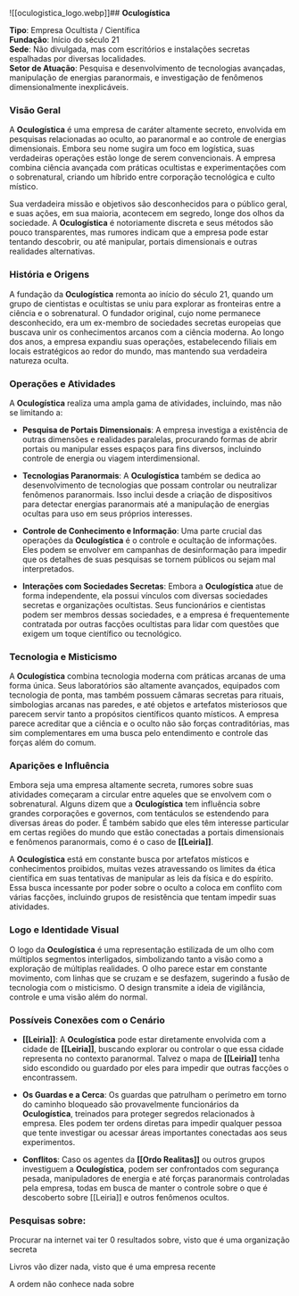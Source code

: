 ![[oculogistica_logo.webp]]## **Oculogística**

**Tipo**: Empresa Ocultista / Científica  
**Fundação**: Início do século 21  
**Sede**: Não divulgada, mas com escritórios e instalações secretas espalhadas por diversas localidades.  
**Setor de Atuação**: Pesquisa e desenvolvimento de tecnologias avançadas, manipulação de energias paranormais, e investigação de fenômenos dimensionalmente inexplicáveis.

### **Visão Geral**

A **Oculogística** é uma empresa de caráter altamente secreto, envolvida em pesquisas relacionadas ao oculto, ao paranormal e ao controle de energias dimensionais. Embora seu nome sugira um foco em logística, suas verdadeiras operações estão longe de serem convencionais. A empresa combina ciência avançada com práticas ocultistas e experimentações com o sobrenatural, criando um híbrido entre corporação tecnológica e culto místico.

Sua verdadeira missão e objetivos são desconhecidos para o público geral, e suas ações, em sua maioria, acontecem em segredo, longe dos olhos da sociedade. A **Oculogística** é notoriamente discreta e seus métodos são pouco transparentes, mas rumores indicam que a empresa pode estar tentando descobrir, ou até manipular, portais dimensionais e outras realidades alternativas.

### **História e Origens**

A fundação da **Oculogística** remonta ao início do século 21, quando um grupo de cientistas e ocultistas se uniu para explorar as fronteiras entre a ciência e o sobrenatural. O fundador original, cujo nome permanece desconhecido, era um ex-membro de sociedades secretas europeias que buscava unir os conhecimentos arcanos com a ciência moderna. Ao longo dos anos, a empresa expandiu suas operações, estabelecendo filiais em locais estratégicos ao redor do mundo, mas mantendo sua verdadeira natureza oculta.

### **Operações e Atividades**

A **Oculogística** realiza uma ampla gama de atividades, incluindo, mas não se limitando a:

- **Pesquisa de Portais Dimensionais**: A empresa investiga a existência de outras dimensões e realidades paralelas, procurando formas de abrir portais ou manipular esses espaços para fins diversos, incluindo controle de energia ou viagem interdimensional.
  
- **Tecnologias Paranormais**: A **Oculogística** também se dedica ao desenvolvimento de tecnologias que possam controlar ou neutralizar fenômenos paranormais. Isso inclui desde a criação de dispositivos para detectar energias paranormais até a manipulação de energias ocultas para uso em seus próprios interesses.

- **Controle de Conhecimento e Informação**: Uma parte crucial das operações da **Oculogística** é o controle e ocultação de informações. Eles podem se envolver em campanhas de desinformação para impedir que os detalhes de suas pesquisas se tornem públicos ou sejam mal interpretados.

- **Interações com Sociedades Secretas**: Embora a **Oculogística** atue de forma independente, ela possui vínculos com diversas sociedades secretas e organizações ocultistas. Seus funcionários e cientistas podem ser membros dessas sociedades, e a empresa é frequentemente contratada por outras facções ocultistas para lidar com questões que exigem um toque científico ou tecnológico.

### **Tecnologia e Misticismo**

A **Oculogística** combina tecnologia moderna com práticas arcanas de uma forma única. Seus laboratórios são altamente avançados, equipados com tecnologia de ponta, mas também possuem câmaras secretas para rituais, simbologias arcanas nas paredes, e até objetos e artefatos misteriosos que parecem servir tanto a propósitos científicos quanto místicos. A empresa parece acreditar que a ciência e o oculto não são forças contraditórias, mas sim complementares em uma busca pelo entendimento e controle das forças além do comum.

### **Aparições e Influência**

Embora seja uma empresa altamente secreta, rumores sobre suas atividades começaram a circular entre aqueles que se envolvem com o sobrenatural. Alguns dizem que a **Oculogística** tem influência sobre grandes corporações e governos, com tentáculos se estendendo para diversas áreas do poder. É também sabido que eles têm interesse particular em certas regiões do mundo que estão conectadas a portais dimensionais e fenômenos paranormais, como é o caso de **[[Leiria]]**.

A **Oculogística** está em constante busca por artefatos místicos e conhecimentos proibidos, muitas vezes atravessando os limites da ética científica em suas tentativas de manipular as leis da física e do espírito. Essa busca incessante por poder sobre o oculto a coloca em conflito com várias facções, incluindo grupos de resistência que tentam impedir suas atividades.

### **Logo e Identidade Visual**

O logo da **Oculogística** é uma representação estilizada de um olho com múltiplos segmentos interligados, simbolizando tanto a visão como a exploração de múltiplas realidades. O olho parece estar em constante movimento, com linhas que se cruzam e se desfazem, sugerindo a fusão de tecnologia com o misticismo. O design transmite a ideia de vigilância, controle e uma visão além do normal.

### **Possíveis Conexões com o Cenário**

- **[[Leiria]]**: A **Oculogística** pode estar diretamente envolvida com a cidade de **[[Leiria]]**, buscando explorar ou controlar o que essa cidade representa no contexto paranormal. Talvez o mapa de **[[Leiria]]** tenha sido escondido ou guardado por eles para impedir que outras facções o encontrassem.

- **Os Guardas e a Cerca**: Os guardas que patrulham o perímetro em torno do caminho bloqueado são provavelmente funcionários da **Oculogística**, treinados para proteger segredos relacionados à empresa. Eles podem ter ordens diretas para impedir qualquer pessoa que tente investigar ou acessar áreas importantes conectadas aos seus experimentos.

- **Conflitos**: Caso os agentes da **[[Ordo Realitas]]** ou outros grupos investiguem a **Oculogística**, podem ser confrontados com segurança pesada, manipuladores de energia e até forças paranormais controladas pela empresa, todas em busca de manter o controle sobre o que é descoberto sobre [[Leiria]] e outros fenômenos ocultos.

### Pesquisas sobre:

Procurar na internet vai ter 0 resultados sobre, visto que é uma organização secreta

Livros vão dizer nada, visto que é uma empresa recente

A ordem não conhece nada sobre


